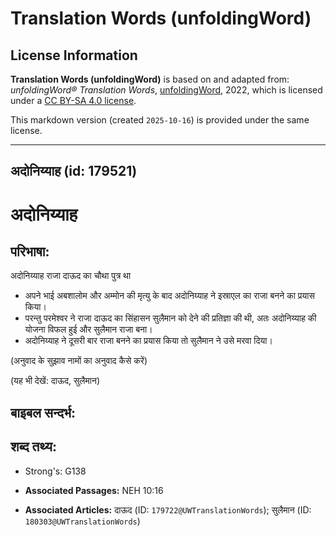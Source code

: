# Translation Words (unfoldingWord)

## License Information

**Translation Words (unfoldingWord)** is based on and adapted from: _unfoldingWord® Translation Words_, [unfoldingWord](https://unfoldingword.org/utw), 2022, which is licensed under a [CC BY-SA 4.0 license](https://creativecommons.org/licenses/by-sa/4.0/legalcode.en).

This markdown version (created `2025-10-16`) is provided under the same license.



--------------------------------

## अदोनिय्याह (id: 179521)

अदोनिय्याह
==========

परिभाषा:
--------

अदोनिय्याह राजा दाऊद का चौथा पुत्र था

* अपने भाई अबशालोम और अम्मोन की मृत्यु के बाद अदोनिय्याह ने इस्राएल का राजा बनने का प्रयास किया।
* परन्तु परमेश्वर ने राजा दाऊद का सिंहासन सुलैमान को देने की प्रतिज्ञा की थी, अतः अदोनिय्याह की योजना विफल हुई और सुलैमान राजा बना।
* अदोनिय्याह ने दूसरी बार राजा बनने का प्रयास किया तो सुलैमान ने उसे मरवा दिया।

(अनुवाद के सुझाव नामों का अनुवाद कैसे करें)

(यह भी देखें: दाऊद, सुलैमान)

बाइबल सन्दर्भ:
--------------

शब्द तथ्य:
----------

* Strong's: G138

* **Associated Passages:** NEH 10:16
* **Associated Articles:** दाऊद (ID: `179722@UWTranslationWords`); सुलैमान (ID: `180303@UWTranslationWords`)

